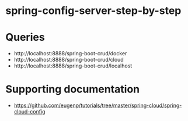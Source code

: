 # spring-config-server-step-by-step
# Queries
- http://localhost:8888/spring-boot-crud/docker
- http://localhost:8888/spring-boot-crud/cloud
- http://localhost:8888/spring-boot-crud/localhost


# Supporting documentation
  - https://github.com/eugenp/tutorials/tree/master/spring-cloud/spring-cloud-config